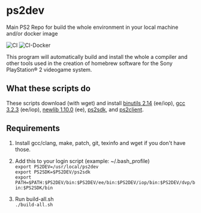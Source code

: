 # ps2dev
Main PS2 Repo for build the whole environment in your local machine and/or docker image

![CI](https://github.com/ps2dev/ps2dev/workflows/CI/badge.svg)
![CI-Docker](https://github.com/ps2dev/ps2dev/workflows/CI-Docker/badge.svg)

This program will automatically build and install the whole a compiler and other tools used in the creation of homebrew software for the Sony PlayStation® 2 videogame system.

## What these scripts do

These scripts download (with wget) and install [binutils 2.14](http://www.gnu.org/software/binutils/ "binutils") (ee/iop), [gcc 3.2.3](https://gcc.gnu.org/ "gcc") (ee/iop), [newlib 1.10.0](https://sourceware.org/newlib/ "newlib") (ee), [ps2sdk](https://github.com/ps2dev/ps2sdk "ps2sdk"), and [ps2client](https://github.com/ps2dev/ps2client "ps2client").

## Requirements

1. Install gcc/clang, make, patch, git, texinfo and wget if you don't have those.

2. Add this to your login script (example: ~/.bash_profile)  
`export PS2DEV=/usr/local/ps2dev`  
`export PS2SDK=$PS2DEV/ps2sdk`  
`export PATH=$PATH:$PS2DEV/bin:$PS2DEV/ee/bin:$PS2DEV/iop/bin:$PS2DEV/dvp/bin:$PS2SDK/bin`  

3. Run build-all.sh  
`./build-all.sh`
